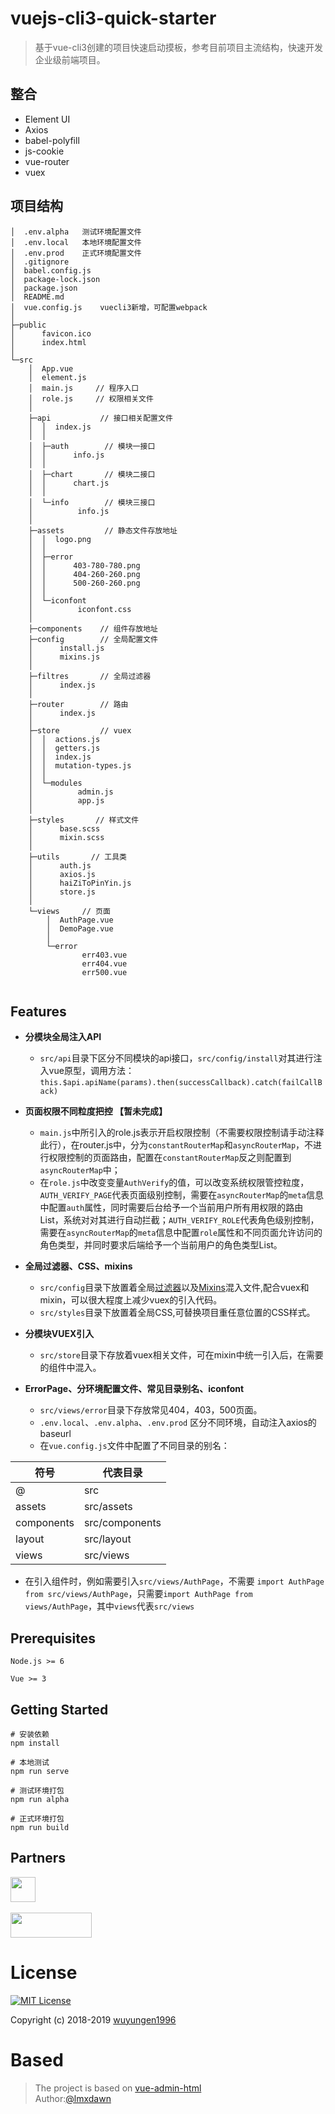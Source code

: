 # vuejs-cli3-quick-starter

> 基于vue-cli3创建的项目快速启动摸板，参考目前项目主流结构，快速开发企业级前端项目。

## 整合
- Element UI
- Axios
- babel-polyfill
- js-cookie
- vue-router
- vuex

## 项目结构

```
│  .env.alpha   测试环境配置文件
│  .env.local   本地环境配置文件
│  .env.prod    正式环境配置文件
│  .gitignore
│  babel.config.js
│  package-lock.json
│  package.json
│  README.md
│  vue.config.js    vuecli3新增，可配置webpack
│  
├─public
│      favicon.ico
│      index.html
│      
└─src
    │  App.vue
    │  element.js
    │  main.js     // 程序入口
    │  role.js     // 权限相关文件
    │  
    ├─api           // 接口相关配置文件
    │  │  index.js
    │  │  
    │  ├─auth        // 模块一接口
    │  │      info.js
    │  │      
    │  ├─chart       // 模块二接口
    │  │      chart.js
    │  │      
    │  └─info        // 模块三接口
    │          info.js
    │          
    ├─assets         // 静态文件存放地址
    │  │  logo.png
    │  │  
    │  ├─error
    │  │      403-780-780.png
    │  │      404-260-260.png
    │  │      500-260-260.png
    │  │      
    │  └─iconfont
    │          iconfont.css
    │          
    ├─components    // 组件存放地址
    ├─config        // 全局配置文件
    │      install.js
    │      mixins.js
    │      
    ├─filtres       // 全局过滤器
    │      index.js
    │      
    ├─router        // 路由
    │      index.js
    │      
    ├─store         // vuex
    │  │  actions.js
    │  │  getters.js
    │  │  index.js
    │  │  mutation-types.js
    │  │  
    │  └─modules
    │          admin.js
    │          app.js
    │          
    ├─styles       // 样式文件
    │      base.scss
    │      mixin.scss
    │      
    ├─utils       // 工具类
    │      auth.js
    │      axios.js
    │      haiZiToPinYin.js
    │      store.js
    │      
    └─views     // 页面
        │  AuthPage.vue
        │  DemoPage.vue
        │  
        └─error
                err403.vue
                err404.vue
                err500.vue
                
```

## Features

- **分模块全局注入API**
  - `src/api`目录下区分不同模块的api接口，`src/config/install`对其进行注入vue原型，调用方法：
     `this.$api.apiName(params).then(successCallback).catch(failCallBack)`
     
  
- **页面权限不同粒度把控 【暂未完成】**
  - `main.js`中所引入的role.js表示开启权限控制（不需要权限控制请手动注释此行），在router.js中，分为`constantRouterMap`和`asyncRouterMap`，不进行权限控制的页面路由，配置在`constantRouterMap`反之则配置到`asyncRouterMap`中；
  - 在`role.js`中改变变量`AuthVerify`的值，可以改变系统权限管控粒度，`AUTH_VERIFY_PAGE`代表页面级别控制，需要在`asyncRouterMap`的`meta`信息中配置`auth`属性，同时需要后台给予一个当前用户所有用权限的路由List，系统对对其进行自动拦截；`AUTH_VERIFY_ROLE`代表角色级别控制，需要在`asyncRouterMap`的`meta`信息中配置`role`属性和不同页面允许访问的角色类型，并同时要求后端给予一个当前用户的角色类型List。
  
- **全局过滤器、CSS、mixins**
  - `src/config`目录下放置着全局[过滤器](https://cn.vuejs.org/v2/guide/filters.html#ad)以及[Mixins](https://cn.vuejs.org/v2/guide/mixins.html#%E5%85%A8%E5%B1%80%E6%B7%B7%E5%85%A5)混入文件,配合vuex和mixin，可以很大程度上减少vuex的引入代码。
  - `src/styles`目录下放置着全局CSS,可替换项目重任意位置的CSS样式。
  
- **分模块VUEX引入**
  - `src/store`目录下存放着vuex相关文件，可在mixin中统一引入后，在需要的组件中混入。
  
- **ErrorPage、分环境配置文件、常见目录别名、iconfont**
  - `src/views/error`目录下存放常见404，403，500页面。
  - `.env.local`、`.env.alpha`、`.env.prod` 区分不同环境，自动注入axios的baseurl
  - 在`vue.config.js`文件中配置了不同目录的别名：
  
符号  | 代表目录 |
--------- | --------|
@  | src |
assets  | src/assets |
components  | src/components |
layout  | src/layout |
views  | src/views |
   - 在引入组件时，例如需要引入`src/views/AuthPage`，不需要 `import AuthPage from src/views/AuthPage`，只需要`import AuthPage from views/AuthPage`，其中`views`代表`src/views`
   
  
## Prerequisites
```
Node.js >= 6

Vue >= 3
```
## Getting Started
```
# 安装依赖
npm install 

# 本地测试
npm run serve 

# 测试环境打包
npm run alpha

# 正式环境打包
npm run build
```

## Partners
>
<a href="https://yapi.ymfe.org/"><img src="https://yapi.ymfe.org/documents/images/logo_header@2x.png" width="40" height="40"/></a>
<br/>
<br/>
<a href="https://jenkins.io/"><img src="https://upload.wikimedia.org/wikipedia/commons/thumb/e/e3/Jenkins_logo_with_title.svg/375px-Jenkins_logo_with_title.svg.png" width="130" height="40"/></a>



# License

[![MIT License](https://img.shields.io/badge/license-MIT-blue.svg?style=flat)](/content/LICENSE) 

Copyright (c) 2018-2019 [wuyungen1996](https://github.com/wuyungen1996)

# Based

> The project is based on [vue-admin-html](https://github.com/lmxdawn/vue-admin-html)  
Author:[@lmxdawn](https://github.com/lmxdawn)

